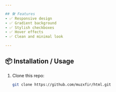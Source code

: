 ```yaml
---

## 🛠️ Features
- ✅ Responsive design  
- ✅ Gradient background  
- ✅ Stylish checkboxes  
- ✅ Hover effects  
- ✅ Clean and minimal look  

---
```


## 📦 Installation / Usage
1. Clone this repo:
   ```bash
   git clone https://github.com/muzxfir/html.git
